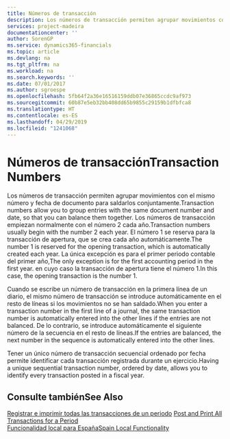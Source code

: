 ```yaml
---
title: Números de transacción
description: Los números de transacción permiten agrupar movimientos con el mismo número y fecha de documento para saldarlos conjuntamente.
services: project-madeira
documentationcenter: ''
author: SorenGP
ms.service: dynamics365-financials
ms.topic: article
ms.devlang: na
ms.tgt_pltfrm: na
ms.workload: na
ms.search.keywords: ''
ms.date: 07/01/2017
ms.author: sgroespe
ms.openlocfilehash: 5fb64f2a36e16516159ddb07e36865ccdc9af973
ms.sourcegitcommit: 60b87e5eb32bb408dd65b9855c29159b1dfbfca8
ms.translationtype: HT
ms.contentlocale: es-ES
ms.lasthandoff: 04/29/2019
ms.locfileid: "1241068"
---
```

# <a name="transaction-numbers"></a><span data-ttu-id="76f42-103">Números de transacción</span><span class="sxs-lookup"><span data-stu-id="76f42-103">Transaction Numbers</span></span>
<span data-ttu-id="76f42-104">Los números de transacción permiten agrupar movimientos con el mismo número y fecha de documento para saldarlos conjuntamente.</span><span class="sxs-lookup"><span data-stu-id="76f42-104">Transaction numbers allow you to group entries with the same document number and date, so that you can balance them together.</span></span> <span data-ttu-id="76f42-105">Los números de transacción empiezan normalmente con el número 2 cada año.</span><span class="sxs-lookup"><span data-stu-id="76f42-105">Transaction numbers usually begin with the number 2 each year.</span></span> <span data-ttu-id="76f42-106">El número 1 se reserva para la transacción de apertura, que se crea cada año automáticamente.</span><span class="sxs-lookup"><span data-stu-id="76f42-106">The number 1 is reserved for the opening transaction, which is automatically created each year.</span></span> <span data-ttu-id="76f42-107">La única excepción es para el primer periodo contable del primer año,</span><span class="sxs-lookup"><span data-stu-id="76f42-107">The only exception is for the first accounting period in the first year.</span></span> <span data-ttu-id="76f42-108">en cuyo caso la transacción de apertura tiene el número 1.</span><span class="sxs-lookup"><span data-stu-id="76f42-108">In this case, the opening transaction is the number 1.</span></span>  

<span data-ttu-id="76f42-109">Cuando se escribe un número de transacción en la primera línea de un diario, el mismo número de transacción se introduce automáticamente en el resto de líneas si los movimientos no se han saldado.</span><span class="sxs-lookup"><span data-stu-id="76f42-109">When you enter a transaction number in the first line of a journal, the same transaction number is automatically entered into the other lines if the entries are not balanced.</span></span> <span data-ttu-id="76f42-110">De lo contrario, se introduce automáticamente el siguiente número de la secuencia en el resto de líneas.</span><span class="sxs-lookup"><span data-stu-id="76f42-110">If the entries are balanced, the next number in the sequence is automatically entered into the other lines.</span></span>  

<span data-ttu-id="76f42-111">Tener un único número de transacción secuencial ordenado por fecha permite identificar cada transacción registrada durante un ejercicio.</span><span class="sxs-lookup"><span data-stu-id="76f42-111">Having a unique sequential transaction number, ordered by date, allows you to identify every transaction posted in a fiscal year.</span></span>  

## <a name="see-also"></a><span data-ttu-id="76f42-112">Consulte también</span><span class="sxs-lookup"><span data-stu-id="76f42-112">See Also</span></span>  
 <span data-ttu-id="76f42-113">[Registrar e imprimir todas las transacciones de un periodo](how-to-post-and-print-all-transactions-for-a-period.md) </span><span class="sxs-lookup"><span data-stu-id="76f42-113">[Post and Print All Transactions for a Period](how-to-post-and-print-all-transactions-for-a-period.md) </span></span>  
 [<span data-ttu-id="76f42-114">Funcionalidad local para España</span><span class="sxs-lookup"><span data-stu-id="76f42-114">Spain Local Functionality</span></span>](spain-local-functionality.md)

